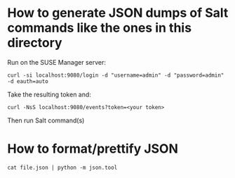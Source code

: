 # How to generate JSON dumps of Salt commands like the ones in this directory

Run on the SUSE Manager server:

```
curl -si localhost:9080/login -d "username=admin" -d "password=admin" -d eauth=auto
```

Take the resulting token and:

```
curl -NsS localhost:9080/events?token=<your token>
```

Then run Salt command(s)

# How to format/prettify JSON

```
cat file.json | python -m json.tool
```

